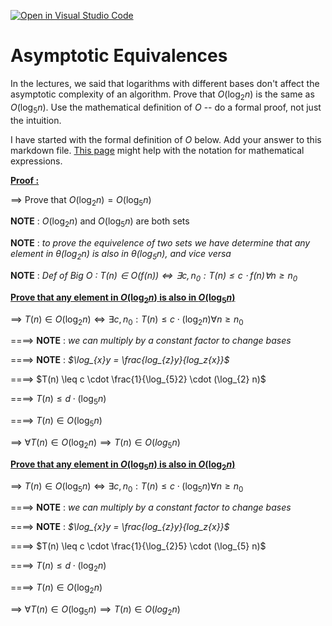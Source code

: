 [![Open in Visual Studio Code](https://classroom.github.com/assets/open-in-vscode-718a45dd9cf7e7f842a935f5ebbe5719a5e09af4491e668f4dbf3b35d5cca122.svg)](https://classroom.github.com/online_ide?assignment_repo_id=12027614&assignment_repo_type=AssignmentRepo)
# Asymptotic Equivalences

In the lectures, we said that logarithms with different bases don't affect the
asymptotic complexity of an algorithm. Prove that $O(\log_{2} n)$ is the same as
$O(\log_{5} n)$. Use the mathematical definition of $O$ -- do a formal proof,
not just the intuition.

I have started with the formal definition of $O$ below. Add your answer to this
markdown file. [This
page](https://docs.github.com/en/get-started/writing-on-github/working-with-advanced-formatting/writing-mathematical-expressions)
might help with the notation for mathematical expressions.


<u>**Proof :**</u>

==> Prove that $O(\log_{2}n) = O(\log_{5}n)$

**NOTE** : $O(\log_{2} n)$ and $O(\log_{5} n)$ are both sets

**NOTE** : <i>to prove the equivelence of two sets we have determine that any element in $\theta(\log_{2} n)$ is also in $\theta(\log_{5} n)$, and vice versa</i> 

**NOTE** : <i>Def of Big $O$ : $T(n) \in O(f(n)) \iff \exists c, n_0: T(n) \leq c \cdot f(n) \forall n \geq n_0$</i>

<u>**Prove that any element in $O(\log_{2} n)$ is also in $O(\log_{5} n)$**</u>

==> $T(n) \in O(\log_{2} n) \iff \exists c, n_0: T(n) \leq c \cdot (\log_{2} n) \forall n \geq n_0$

====> **NOTE** : <i>we can multiply by a constant factor to change bases</i>

====> **NOTE** : <i>$\log_{x}y = \frac{log_{z}y}{log_z{x}}$</i>

====> $T(n) \leq c \cdot \frac{1}{\log_{5}2} \cdot (\log_{2} n)$

====> $T(n) \leq d \cdot (\log_{5}n)$

====> $T(n) \in O(\log_{5}{n})$

==> $\forall T(n) \in O(\log_{2}n) \implies T(n) \in O(log_{5}n)$

<u>**Prove that any element in $O(\log_{5}n)$ is also in $O(\log_{2}n)$**</u>

==> $T(n) \in O(\log_{5}n) \iff \exists c, n_0: T(n) \leq c \cdot (\log_{5} n) \forall n \geq n_0$

====> **NOTE** : <i>we can multiply by a constant factor to change bases</i>

====> **NOTE** : <i>$\log_{x}y = \frac{log_{z}y}{log_z{x}}$</i>

====> $T(n) \leq c \cdot \frac{1}{\log_{2}5} \cdot (\log_{5} n)$

====> $T(n) \leq d \cdot (\log_{2} n)$

====> $T(n) \in O(\log_{2}{n})$

==> $\forall T(n) \in O(\log_{5}n) \implies T(n) \in O(log_{2}n)$
